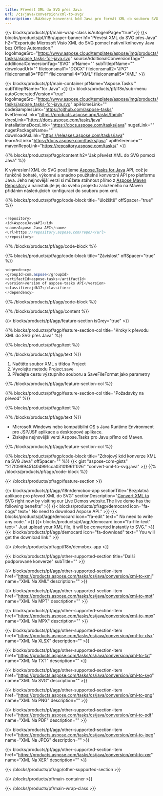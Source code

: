 ```yaml
---
title: Převést XML do SVG přes Java 
url: /cs/java/conversion/xml-to-svg/ 
description: Ukázkový konverzní kód Java pro formát XML do souboru SVG. Tento příklad kódu použijte k převodu XML na SVG v jakékoli webové nebo desktopové aplikaci založené na Javě.
---
```


{{< blocks/products/pf/main-wrap-class isAutogenPage="true">}}
{{< blocks/products/pf/i18n/upper-banner h1="Převést XML do SVG přes Java" h2="Exportujte Microsoft Visio XML do SVG pomocí nativní knihovny Java bez Office Automation." logoImageSrc="https://www.aspose.cloud/templates/aspose/img/products/tasks/aspose_tasks-for-java.svg" sourceAdditionalConversionTag="" additionalConversionTag="SVG" pfName="" subTitlepfName="" downloadUrl="" fileiconsmall1="DOCX" fileiconsmall2="JPG" fileiconsmall3="PDF" fileiconsmall4="XML" fileiconsmall5="XML" >}}

{{< blocks/products/pf/main-container pfName="Aspose.Tasks " subTitlepfName="for Java" >}}
{{< blocks/products/pf/i18n/sub-menu autoGeneratedVersion="true" logoImageSrc="https://www.aspose.cloud/templates/aspose/img/products/tasks/aspose_tasks-for-java.svg" apiHomeLink="" codeSamplesLink="https://github.com/aspose-tasks" liveDemosLink="https://products.aspose.app/tasks/family" docsLink="https://docs.aspose.com/tasks/java" installationsDocsLink="https://docs.aspose.com/tasks/java" nugetLink="" nugetPackageName="" downloadAsLink="https://releases.aspose.com/tasks/java" learnAsLink="https://docs.aspose.com/tasks/java" apiReference="" mavenRepoLink="https://repository.aspose.com/tasks/" >}}

{{% blocks/products/pf/agp/content h2="Jak převést XML do SVG pomocí Java" %}}

K vykreslení XML do SVG použijeme
 [Aspose.Tasks for Java](https://products.aspose.com/tasks/java)
 API, což je funkčně bohaté, výkonné a snadno použitelné konverzní API pro platformu Java. Jeho nejnovější verzi si můžete stáhnout přímo z
 [Aspose Maven Repository](https://repository.aspose.com/tasks/)
 a nainstalujte jej do svého projektu založeného na Maven přidáním následujících konfigurací do souboru pom.xml.

{{% blocks/products/pf/agp/code-block title="úložiště" offSpacer="true" %}}

```cs

<repository>
<id>AsposeJavaAPI</id>
<name>Aspose Java API</name>
<url>https://repository.aspose.com/repo/</url>
</repository>

```

{{% /blocks/products/pf/agp/code-block %}}

{{% blocks/products/pf/agp/code-block title="Závislost" offSpacer="true" %}}

```cs
<dependency>
<groupId>com.aspose</groupId>
<artifactId>aspose-tasks</artifactId>
<version>version of aspose-tasks API</version>
<classifier>jdk17</classifier>
</dependency>

```

{{% /blocks/products/pf/agp/code-block %}}

{{% /blocks/products/pf/agp/content %}}

{{< blocks/products/pf/agp/feature-section isGrey="true" >}}

{{% blocks/products/pf/agp/feature-section-col title="Kroky k převodu XML do SVG přes Java" %}}

{{% blocks/products/pf/agp/text %}}

{{% /blocks/products/pf/agp/text %}}

1. Načtěte soubor XML s třídou Project
1. Vyvolejte metodu Project.save
1. Předejte cestu výstupního souboru a SaveFileFormat jako parametry

{{% /blocks/products/pf/agp/feature-section-col %}}

{{% blocks/products/pf/agp/feature-section-col title="Požadavky na převod" %}}

{{% blocks/products/pf/agp/text %}}

{{% /blocks/products/pf/agp/text %}}

- Microsoft Windows nebo kompatibilní OS s Java Runtime Environment pro JSP/JSF aplikace a desktopové aplikace.
- Získejte nejnovější verzi Aspose.Tasks pro Javu přímo od Maven.

{{% /blocks/products/pf/agp/feature-section-col %}}

{{% blocks/products/pf/agp/code-block title="Zdrojový kód konverze XML na SVG Java" offSpacer="" %}}
{{< gist "aspose-com-gists" "217f0999451404991cca03101961f026" "convert-xml-to-svg.java" >}}
{{% /blocks/products/pf/agp/code-block %}}

{{< /blocks/products/pf/agp/feature-section >}}

<!-- aboutfile Starts -->

{{< blocks/products/pf/agp/i18n/demobox-app sectionTitle="Bezplatná aplikace pro převod XML do SVG" sectionDescription="[Convert XML to SVG](https://products.aspose.app/tasks/conversion/xml-to-svg) right now by visiting our Live Demos website.The live demo has the following benefits" >}}
        {{< blocks/products/pf/agp/democard icon="fa-cogs" text=" No need to download Aspose API." >}}
        {{< blocks/products/pf/agp/democard icon="fa-edit" text=" No need to write any code." >}}
        {{< blocks/products/pf/agp/democard icon="fa-file-text" text=" Just upload your XML file, it will be converted instantly to SVG." >}}
        {{< blocks/products/pf/agp/democard icon="fa-download" text=" You will get the download link." >}}

{{< /blocks/products/pf/agp/i18n/demobox-app >}}

<!-- aboutfile Ends -->

{{< blocks/products/pf/agp/other-supported-section title="Další podporované konverze" subTitle="" >}}

{{< blocks/products/pf/agp/other-supported-section-item href="https://products.aspose.com/tasks/cs/java/conversion/xml-to-xml" name="XML Na XML" description="" >}}

{{< blocks/products/pf/agp/other-supported-section-item href="https://products.aspose.com/tasks/cs/java/conversion/xml-to-mpt" name="XML Na MPT" description="" >}}

{{< blocks/products/pf/agp/other-supported-section-item href="https://products.aspose.com/tasks/cs/java/conversion/xml-to-mpx" name="XML Na MPX" description="" >}}

{{< blocks/products/pf/agp/other-supported-section-item href="https://products.aspose.com/tasks/cs/java/conversion/xml-to-xlsx" name="XML Na XLSX" description="" >}}

{{< blocks/products/pf/agp/other-supported-section-item href="https://products.aspose.com/tasks/cs/java/conversion/xml-to-txt" name="XML Na TXT" description="" >}}

{{< blocks/products/pf/agp/other-supported-section-item href="https://products.aspose.com/tasks/cs/java/conversion/xml-to-svg" name="XML Na SVG" description="" >}}

{{< blocks/products/pf/agp/other-supported-section-item href="https://products.aspose.com/tasks/cs/java/conversion/xml-to-png" name="XML Na PNG" description="" >}}

{{< blocks/products/pf/agp/other-supported-section-item href="https://products.aspose.com/tasks/cs/java/conversion/xml-to-pdf" name="XML Na PDF" description="" >}}

{{< blocks/products/pf/agp/other-supported-section-item href="https://products.aspose.com/tasks/cs/java/conversion/xml-to-jpeg" name="XML Na JPEG" description="" >}}

{{< blocks/products/pf/agp/other-supported-section-item href="https://products.aspose.com/tasks/cs/java/conversion/xml-to-xer" name="XML Na XER" description="" >}}



{{< /blocks/products/pf/agp/other-supported-section >}}

{{< /blocks/products/pf/main-container >}}
    
{{< /blocks/products/pf/main-wrap-class >}}